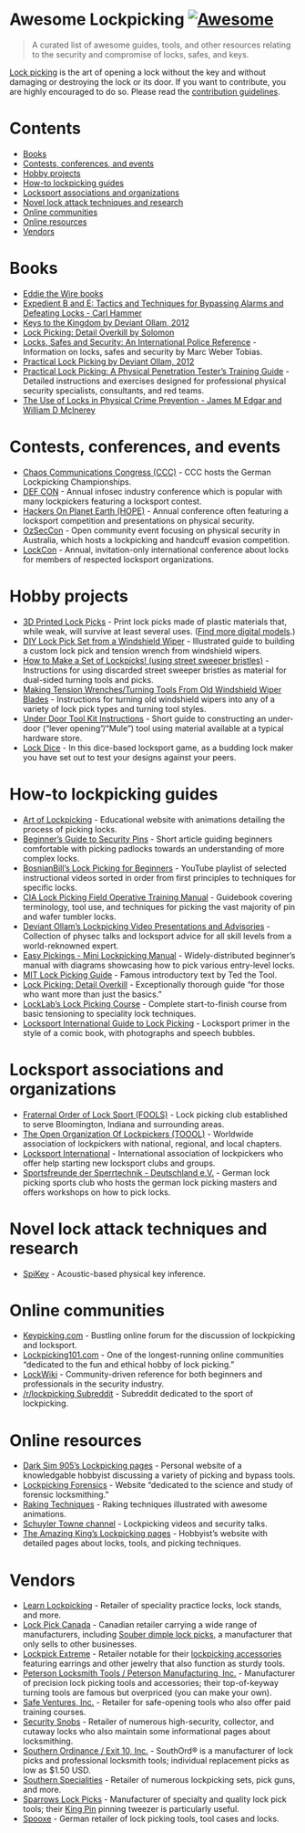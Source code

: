 Awesome Lockpicking [![Awesome](https://cdn.rawgit.com/sindresorhus/awesome/d7305f38d29fed78fa85652e3a63e154dd8e8829/media/badge.svg)](https://github.com/sindresorhus/awesome)
===============================================================================================================================================================================

> A curated list of awesome guides, tools, and other resources relating to the security and compromise of locks, safes, and keys.

[Lock picking](https://en.wikipedia.org/wiki/Lock_picking) is the art of opening a lock without the key and without damaging or destroying the lock or its door. If you want to contribute, you are highly encouraged to do so. Please read the [contribution guidelines](CONTRIBUTING.md).

Contents
========

-   [Books](#books)
-   [Contests, conferences, and events](#contests-conferences-and-events)
-   [Hobby projects](#hobby-projects)
-   [How-to lockpicking guides](#how-to-lockpicking-guides)
-   [Locksport associations and organizations](#locksport-associations-and-organizations)
-   [Novel lock attack techniques and research](#novel-lock-attack-techniques-and-research)
-   [Online communities](#online-communities)
-   [Online resources](#online-resources)
-   [Vendors](#vendors)

Books
=====

-   [Eddie the Wire books](https://www.dropbox.com/sh/k3z4dm4vyyojp3o/AAAIXQuwMmNuCch_StLPUYm-a?dl=0)
-   [Expedient B and E: Tactics and Techniques for Bypassing Alarms and Defeating Locks - Carl Hammer](https://www.amazon.com/Expedient-Tactics-Techniques-Bypassing-Defeating/dp/0873646886/)
-   [Keys to the Kingdom by Deviant Ollam, 2012](https://www.elsevier.com/books/keys-to-the-kingdom/ollam/978-1-59749-983-5)
-   [Lock Picking: Detail Overkill by Solomon](https://www.dropbox.com/s/y39ix9u9qpqffct/Lockpicking%20Detail%20Overkill.pdf?dl=0)
-   [Locks, Safes and Security: An International Police Reference](https://www.goodreads.com/en/book/show/525753.Locks_Safes_and_Security) - Information on locks, safes and security by Marc Weber Tobias.
-   [Practical Lock Picking by Deviant Ollam, 2012](https://www.elsevier.com/books/practical-lock-picking/ollam/978-1-59749-989-7)
-   [Practical Lock Picking: A Physical Penetration Tester’s Training Guide](https://web.archive.org/web/20200309084722/http://www.rageuniversity.org/PRISONESCAPE/PRISON%20LOCKS%20AND%20KEYS/Practical.Lock.Picking.pdf) - Detailed instructions and exercises designed for professional physical security specialists, consultants, and red teams.
-   [The Use of Locks in Physical Crime Prevention - James M Edgar and William D Mclnerey](https://www.scribd.com/book/282594402/The-Use-of-Locks-in-Physical-Crime-Prevention-National-Crime-Prevention-Institute)

Contests, conferences, and events
=================================

-   [Chaos Communications Congress (CCC)](https://www.ccc.de/) - CCC hosts the German Lockpicking Championships.
-   [DEF CON](https://defcon.org/) - Annual infosec industry conference which is popular with many lockpickers featuring a locksport contest.
-   [Hackers On Planet Earth (HOPE)](https://hope.net/) - Annual conference often featuring a locksport competition and presentations on physical security.
-   [OzSecCon](https://ozseccon.com/) - Open community event focusing on physical security in Australia, which hosts a lockpicking and handcuff evasion competition.
-   [LockCon](https://toool.nl/LockCon) - Annual, invitation-only international conference about locks for members of respected locksport organizations.

Hobby projects
==============

-   [3D Printed Lock Picks](http://blog.shop.23b.org/2014/11/3d-printed-lock-picks.html) - Print lock picks made of plastic materials that, while weak, will survive at least several uses. ([Find more digital models](https://www.yeggi.com/q/lockpick/).)
-   [DIY Lock Pick Set from a Windshield Wiper](http://www.itstactical.com/skillcom/lock-picking/how-to-make-a-diy-lock-pick-set-from-a-windshield-wiper/) - Illustrated guide to building a custom lock pick and tension wrench from windshield wipers.
-   [How to Make a Set of Lockpicks! (using street sweeper bristles)](https://www.instructables.com/id/How-to-Make-a-set-of-Lockpicks/) - Instructions for using discarded street sweeper bristles as material for dual-sided turning tools and picks.
-   [Making Tension Wrenches/Turning Tools From Old Windshield Wiper Blades](https://www.instructables.com/id/Making-Tension-WrenchesTurning-Tools-From-Old-Wind/) - Instructions for turning old windshield wipers into any of a variety of lock pick types and turning tool styles.
-   [Under Door Tool Kit Instructions](https://web.archive.org/web/20170719053154/http://enterthecore.net/files/CORE_Instructions-Under_Door.pdf) - Short guide to constructing an under-door (“lever opening”/“Mule”) tool using material available at a typical hardware store.
-   [Lock Dice](http://schuylertowne.com/blog/lockpicking-with-dice) - In this dice-based locksport game, as a budding lock maker you have set out to test your designs against your peers.

How-to lockpicking guides
=========================

-   [Art of Lockpicking](https://art-of-lockpicking.com/) - Educational website with animations detailing the process of picking locks.
-   [Beginner’s Guide to Security Pins](https://web.archive.org/web/20171210065243/http://www.ninjacache.com:80/secpins_intro) - Short article guiding beginners comfortable with picking padlocks towards an understanding of more complex locks.
-   [BosnianBill’s Lock Picking for Beginners](https://www.youtube.com/playlist?list=PLTSWkYxuSlkXiSBwk3Hvbvx71sg-MH61s) - YouTube playlist of selected instructional videos sorted in order from first principles to techniques for specific locks.
-   [CIA Lock Picking Field Operative Training Manual](https://archive.org/details/CIA_Lock_Picking_Field_Operative_Training_Manual) - Guidebook covering terminology, tool use, and techniques for picking the vast majority of pin and wafer tumbler locks.
-   [Deviant Ollam’s Lockpicking Video Presentations and Advisories](http://deviating.net/lockpicking/videos.html) - Collection of physec talks and locksport advice for all skill levels from a world-reknowned expert.
-   [Easy Pickings - Mini Lockpicking Manual](http://index-of.es/Lockpicking/Easy%20Pickings%20-%20Mini%20Lockpicking%20Manual.pdf) - Widely-distributed beginner’s manual with diagrams showcasing how to pick various entry-level locks.
-   [MIT Lock Picking Guide](https://webunraveling.com/public/mit-lock-picking-guide/index.php) - Famous introductory text by Ted the Tool.
-   [Lock Picking: Detail Overkill](https://web.archive.org/web/20170730120626/http://ninjacache.com/data/uploads/lockpicking-detail-overkill.pdf) - Exceptionally thorough guide “for those who want more than just the basics.”
-   [LockLab’s Lock Picking Course](https://locklab.com/locklab-university/lock-picking-course-2/) - Complete start-to-finish course from basic tensioning to speciality lock techniques.
-   [Locksport International Guide to Lock Picking](https://web.archive.org/web/20070222144748/http://locksport.com:80/LSIGuide/lsiguide.pdf) - Locksport primer in the style of a comic book, with photographs and speech bubbles.

Locksport associations and organizations
========================================

-   [Fraternal Order of Lock Sport (FOOLS)](http://www.bloomingtonfools.org/) - Lock picking club established to serve Bloomington, Indiana and surrounding areas.
-   [The Open Organization Of Lockpickers (TOOOL)](https://toool.org/) - Worldwide association of lockpickers with national, regional, and local chapters.
-   [Locksport International](http://locksport.com) - International association of lockpickers who offer help starting new locksport clubs and groups.
-   [Sportsfreunde der Sperrtechnik - Deutschland e.V.](https://blog.ssdev.org/) - German lock picking sports club who hosts the german lock picking masters and offers workshops on how to pick locks.

Novel lock attack techniques and research
=========================================

-   [SpiKey](https://www.comp.nus.edu.sg/~junhan/papers/SpiKey_HotMobile20_CamReady.pdf) - Acoustic-based physical key inference.

Online communities
==================

-   [Keypicking.com](https://keypicking.com/) - Bustling online forum for the discussion of lockpicking and locksport.
-   [Lockpicking101.com](https://www.lockpicking101.com/) - One of the longest-running online communities “dedicated to the fun and ethical hobby of lock picking.”
-   [LockWiki](http://lockwiki.com/) - Community-driven reference for both beginners and professionals in the security industry.
-   [/r/lockpicking Subreddit](https://www.reddit.com/r/lockpicking/) - Subreddit dedicated to the sport of lockpicking.

Online resources
================

-   [Dark Sim 905’s Lockpicking pages](https://web.archive.org/web/20191127182007/https://darksim905.com/lockpicking.php) - Personal website of a knowledgable hobbyist discussing a variety of picking and bypass tools.
-   [Lockpicking Forensics](http://www.lockpickingforensics.com/) - Website “dedicated to the science and study of forensic locksmithing.”
-   [Raking Techniques](https://elvencraft.com/lpd/Raking%20Techniques.html) - Raking techniques illustrated with awesome animations.
-   [Schuyler Towne channel](https://www.youtube.com/user/SchuylerTowne/) - Lockpicking videos and security talks.
-   [The Amazing King’s Lockpicking pages](http://theamazingking.com/lockpicking.php) - Hobbyist’s website with detailed pages about locks, tools, and picking techniques.

Vendors
=======

-   [Learn Lockpicking](https://learnlockpicking.com/) - Retailer of speciality practice locks, lock stands, and more.
-   [Lock Pick Canada](https://www.lockpickcanada.com/) - Canadian retailer carrying a wide range of manufacturers, including [Souber dimple lock picks](https://www.lockpickcanada.com/category_s/4.htm), a manufacturer that only sells to other businesses.
-   [Lockpick Extreme](https://lockpickextreme.com/) - Retailer notable for their [lockpicking accessories](https://lockpickextreme.com/product-category/accessories/) featuring earrings and other jewelry that also function as sturdy tools.
-   [Peterson Locksmith Tools / Peterson Manufacturing, Inc.](https://www.thinkpeterson.com/) - Manufacturer of precision lock picking tools and accessories; their top-of-keyway turning tools are famous but overpriced (you can make your own).
-   [Safe Ventures, Inc.](http://safeventures.com/) - Retailer for safe-opening tools who also offer paid training courses.
-   [Security Snobs](https://securitysnobs.com/) - Retailer of numerous high-security, collector, and cutaway locks who also maintain some informational pages about locksmithing.
-   [Southern Ordinance / Exit 10, Inc.](https://www.southord.com/) - SouthOrd® is a manufacturer of lock picks and professional locksmith tools; individual replacement picks as low as $1.50 USD.
-   [Southern Specialities](http://www.lockpicktools.com/) - Retailer of numerous lockpicking sets, pick guns, and more.
-   [Sparrows Lock Picks](https://www.sparrowslockpicks.com/) - Manufacturer of specialty and quality lock pick tools; their [King Pin](http://www.sparrowslockpicks.com/product_p/t1.htm) pinning tweezer is particularly useful.
-   [Spooxe](http://spooxe.com/) - German retailer of lock picking tools, tool cases and locks.
